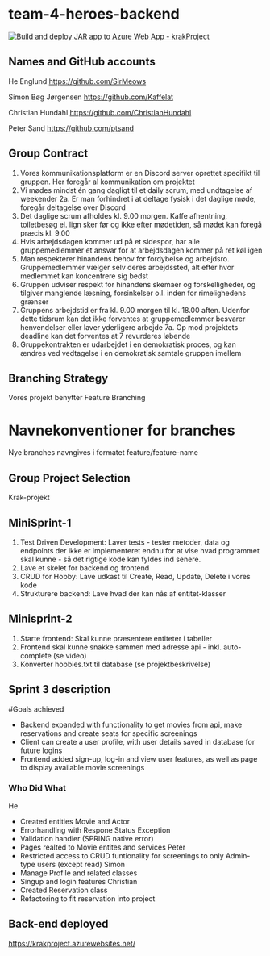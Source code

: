 # team-4-heroes-backend
[![Build and deploy JAR app to Azure Web App - krakProject](https://github.com/team-4-heroes/team-4-heroes-backend/actions/workflows/main_krakproject.yml/badge.svg)](https://github.com/team-4-heroes/team-4-heroes-backend/actions/workflows/main_krakproject.yml)

## Names and GitHub accounts
He Englund https://github.com/SirMeows 

Simon Bøg Jørgensen https://github.com/Kaffelat 

Christian Hundahl https://github.com/ChristianHundahl 

Peter Sand https://github.com/ptsand

## Group Contract
1. Vores kommunikationsplatform er en Discord server oprettet specifikt til gruppen. Her foregår al kommunikation om projektet
2. Vi mødes mindst én gang dagligt til et daily scrum, med undtagelse af weekender 
2a. Er man forhindret i at deltage fysisk i det daglige møde, foregår deltagelse over Discord
4. Det daglige scrum afholdes kl. 9.00 morgen. Kaffe afhentning, toiletbesøg el. lign sker før og ikke efter mødetiden, så mødet kan foregå præcis kl. 9.00
5. Hvis arbejdsdagen kommer ud på et sidespor, har alle gruppemedlemmer et ansvar for at arbejdsdagen kommer på ret køl igen
6. Man respekterer hinandens behov for fordybelse og arbejdsro. Gruppemedlemmer vælger selv deres arbejdssted, alt efter hvor medlemmet kan koncentrere sig bedst
7. Gruppen udviser respekt for hinandens skemaer og forskelligheder, og tilgiver manglende læsning, forsinkelser o.l. inden for rimelighedens grænser
8. Gruppens arbejdstid er fra kl. 9.00 morgen til kl. 18.00 aften. Udenfor dette tidsrum kan det ikke forventes at gruppemedlemmer besvarer henvendelser eller laver yderligere arbejde
7a. Op mod projektets deadline kan det forventes at 7 revurderes løbende 
9. Gruppekontrakten er udarbejdet i en demokratisk proces, og kan ændres ved vedtagelse i en demokratisk samtale gruppen imellem

## Branching Strategy
Vores projekt benytter Feature Branching
# Navnekonventioner for branches
Nye branches navngives i formatet feature/feature-name

## Group Project Selection
Krak-projekt

## MiniSprint-1
1. Test Driven Development: Laver tests - tester metoder, data og endpoints der ikke er implementeret endnu for at vise hvad programmet skal kunne - så det rigtige kode kan fyldes ind senere. 
2. Lave et skelet for backend og frontend
3. CRUD for Hobby: Lave udkast til Create, Read, Update, Delete i vores kode
4. Strukturere backend: Lave hvad der kan nås af entitet-klasser

## Minisprint-2
1. Starte frontend: Skal kunne præsentere entiteter i tabeller
2. Frontend skal kunne snakke sammen med adresse api - inkl. auto-complete (se video)
3. Konverter hobbies.txt til database (se projektbeskrivelse)

## Sprint 3 description
#Goals achieved
- Backend expanded with functionality to get movies from api, make reservations and create seats for specific screenings
- Client can create a user profile, with user details saved in database for future logins 
- Frontend added sign-up, log-in and view user features, as well as page to display available movie screenings

### Who Did What
He
- Created entities Movie and Actor
- Errorhandling with Respone Status Exception
- Validation handler (SPRING native error)
- Pages realted to Movie entites and services
Peter
- Restricted access to CRUD funtionality for screenings to only Admin-type users (except read)
Simon 
- Manage Profile and related classes
- Singup and login features
Christian
- Created Reservation class
- Refactoring to fit reservation into project 

## Back-end deployed
https://krakproject.azurewebsites.net/
